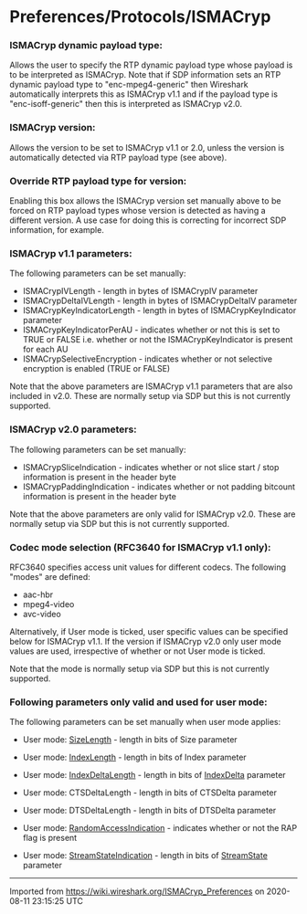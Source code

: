 # Preferences/Protocols/ISMACryp

### ISMACryp dynamic payload type:

Allows the user to specify the RTP dynamic payload type whose payload is to be interpreted as ISMACryp. Note that if SDP information sets an RTP dynamic payload type to "enc-mpeg4-generic" then Wireshark automatically interprets this as ISMACryp v1.1 and if the payload type is "enc-isoff-generic" then this is interpreted as ISMACryp v2.0.

### ISMACryp version:

Allows the version to be set to ISMACryp v1.1 or 2.0, unless the version is automatically detected via RTP payload type (see above).

### Override RTP payload type for version:

Enabling this box allows the ISMACryp version set manually above to be forced on RTP payload types whose version is detected as having a different version. A use case for doing this is correcting for incorrect SDP information, for example.

### ISMACryp v1.1 parameters:

The following parameters can be set manually:

  - ISMACrypIVLength - length in bytes of ISMACrypIV parameter
  - ISMACrypDeltaIVLength - length in bytes of ISMACrypDeltaIV parameter
  - ISMACrypKeyIndicatorLength - length in bytes of ISMACrypKeyIndicator parameter
  - ISMACrypKeyIndicatorPerAU - indicates whether or not this is set to TRUE or FALSE i.e. whether or not the ISMACrypKeyIndicator is present for each AU
  - ISMACrypSelectiveEncryption - indicates whether or not selective encryption is enabled (TRUE or FALSE)

Note that the above parameters are ISMACryp v1.1 parameters that are also included in v2.0. These are normally setup via SDP but this is not currently supported.

### ISMACryp v2.0 parameters:

The following parameters can be set manually:

  - ISMACrypSliceIndication - indicates whether or not slice start / stop information is present in the header byte
  - ISMACrypPaddingIndication - indicates whether or not padding bitcount information is present in the header byte

Note that the above parameters are only valid for ISMACryp v2.0. These are normally setup via SDP but this is not currently supported.

### Codec mode selection (RFC3640 for ISMACryp v1.1 only):

RFC3640 specifies access unit values for different codecs. The following "modes" are defined:

  - aac-hbr
  - mpeg4-video
  - avc-video

Alternatively, if User mode is ticked, user specific values can be specified below for ISMACryp v1.1. If the version if ISMACryp v2.0 only user mode values are used, irrespective of whether or not User mode is ticked.

Note that the mode is normally setup via SDP but this is not currently supported.

### Following parameters only valid and used for user mode:

The following parameters can be set manually when user mode applies:

  - User mode: [SizeLength](/SizeLength) - length in bits of Size parameter

  - User mode: [IndexLength](/IndexLength) - length in bits of Index parameter

  - User mode: [IndexDeltaLength](/IndexDeltaLength) - length in bits of [IndexDelta](/IndexDelta) parameter

  - User mode: CTSDeltaLength - length in bits of CTSDelta parameter

  - User mode: DTSDeltaLength - length in bits of DTSDelta parameter

  - User mode: [RandomAccessIndication](/RandomAccessIndication) - indicates whether or not the RAP flag is present

  - User mode: [StreamStateIndication](/StreamStateIndication) - length in bits of [StreamState](/StreamState) parameter

---

Imported from https://wiki.wireshark.org/ISMACryp_Preferences on 2020-08-11 23:15:25 UTC
